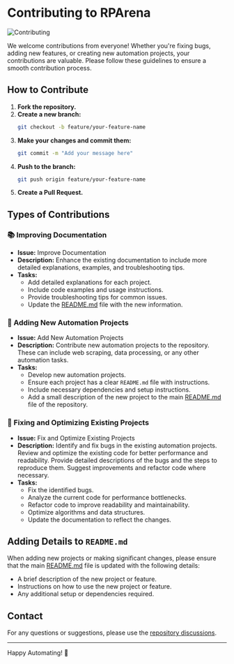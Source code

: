 # Contributing to RPArena

![Contributing](https://media.giphy.com/media/l0MYt5jPR6QX5pnqM/giphy.gif)

We welcome contributions from everyone! Whether you're fixing bugs, adding new features, or creating new automation projects, your contributions are valuable. Please follow these guidelines to ensure a smooth contribution process.

## How to Contribute

1. **Fork the repository.**
2. **Create a new branch:**
    ```sh
    git checkout -b feature/your-feature-name
    ```
3. **Make your changes and commit them:**
    ```sh
    git commit -m "Add your message here"
    ```
4. **Push to the branch:**
    ```sh
    git push origin feature/your-feature-name
    ```
5. **Create a Pull Request.**

## Types of Contributions

### 📚 Improving Documentation

- **Issue:** Improve Documentation
- **Description:** Enhance the existing documentation to include more detailed explanations, examples, and troubleshooting tips.
- **Tasks:**
  - Add detailed explanations for each project.
  - Include code examples and usage instructions.
  - Provide troubleshooting tips for common issues.
  - Update the [README.md](https://github.com/aloukikjoshi/RPArena/blob/main/README.md) file with the new information.

### 🚀 Adding New Automation Projects

- **Issue:** Add New Automation Projects
- **Description:** Contribute new automation projects to the repository. These can include web scraping, data processing, or any other automation tasks.
- **Tasks:**
  - Develop new automation projects.
  - Ensure each project has a clear `README.md` file with instructions.
  - Include necessary dependencies and setup instructions.
  - Add a small description of the new project to the main [README.md](https://github.com/aloukikjoshi/RPArena/blob/main/README.md) file of the repository.

### 🐛 Fixing and Optimizing Existing Projects

- **Issue:** Fix and Optimize Existing Projects
- **Description:** Identify and fix bugs in the existing automation projects. Review and optimize the existing code for better performance and readability. Provide detailed descriptions of the bugs and the steps to reproduce them. Suggest improvements and refactor code where necessary.
- **Tasks:**
  - Fix the identified bugs.
  - Analyze the current code for performance bottlenecks.
  - Refactor code to improve readability and maintainability.
  - Optimize algorithms and data structures.
  - Update the documentation to reflect the changes.

## Adding Details to `README.md`

When adding new projects or making significant changes, please ensure that the main [README.md](https://github.com/aloukikjoshi/RPArena/blob/main/README.md) file is updated with the following details:
- A brief description of the new project or feature.
- Instructions on how to use the new project or feature.
- Any additional setup or dependencies required.

## Contact

For any questions or suggestions, please use the [repository discussions](https://github.com/aloukikjoshi/RPArena/discussions).

---

Happy Automating! 🚀
